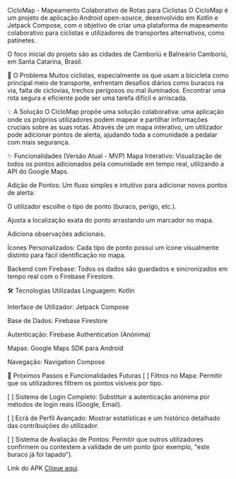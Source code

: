 CicloMap - Mapeamento Colaborativo de Rotas para Ciclistas
O CicloMap é um projeto de aplicação Android open-source, desenvolvido em Kotlin e Jetpack Compose, com o objetivo de criar uma plataforma de mapeamento colaborativo para ciclistas e utilizadores de transportes alternativos, como patinetes.

O foco inicial do projeto são as cidades de Camboriú e Balneário Camboriú, em Santa Catarina, Brasil.

🎯 O Problema
Muitos ciclistas, especialmente os que usam a bicicleta como principal meio de transporte, enfrentam desafios diários como buracos na via, falta de ciclovias, trechos perigosos ou mal iluminados. Encontrar uma rota segura e eficiente pode ser uma tarefa difícil e arriscada.

💡 A Solução
O CicloMap propõe uma solução colaborativa: uma aplicação onde os próprios utilizadores podem mapear e partilhar informações cruciais sobre as suas rotas. Através de um mapa interativo, um utilizador pode adicionar pontos de alerta, ajudando toda a comunidade a pedalar com mais segurança.

✨ Funcionalidades (Versão Atual - MVP)
Mapa Interativo: Visualização de todos os pontos adicionados pela comunidade em tempo real, utilizando a API do Google Maps.

Adição de Pontos: Um fluxo simples e intuitivo para adicionar novos pontos de alerta:

O utilizador escolhe o tipo de ponto (buraco, perigo, etc.).

Ajusta a localização exata do ponto arrastando um marcador no mapa.

Adiciona observações adicionais.

Ícones Personalizados: Cada tipo de ponto possui um ícone visualmente distinto para fácil identificação no mapa.

Backend com Firebase: Todos os dados são guardados e sincronizados em tempo real com o Firebase Firestore.

🛠️ Tecnologias Utilizadas
Linguagem: Kotlin

Interface de Utilizador: Jetpack Compose

Base de Dados: Firebase Firestore

Autenticação: Firebase Authentication (Anónima)

Mapas: Google Maps SDK para Android

Navegação: Navigation Compose

🚀 Próximos Passos e Funcionalidades Futuras
[ ] Filtros no Mapa: Permitir que os utilizadores filtrem os pontos visíveis por tipo.

[ ] Sistema de Login Completo: Substituir a autenticação anónima por métodos de login reais (Google, Email).

[ ] Ecrã de Perfil Avançado: Mostrar estatísticas e um histórico detalhado das contribuições do utilizador.

[ ] Sistema de Avaliação de Pontos: Permitir que outros utilizadores confirmem ou contestem a validade de um ponto (por exemplo, "este buraco já foi tapado").

Link do APK [Clique aqui](https://drive.google.com/file/d/1YMzHWXtYmzMiiYgvsplIRUxLwS01bbXo/view?usp=drive_link).
